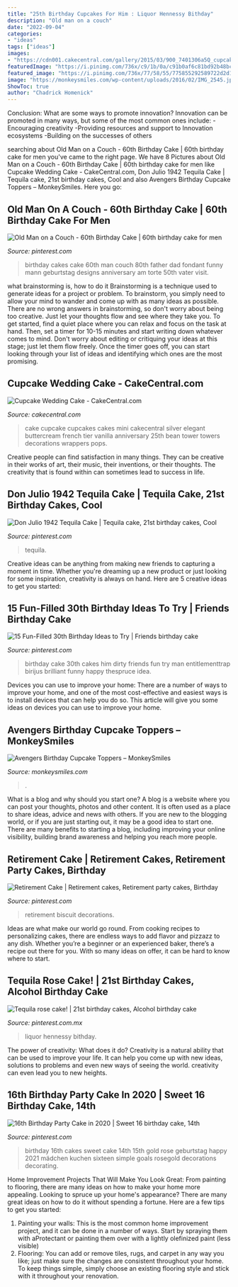 ```yaml
---
title: "25th Birthday Cupcakes For Him : Liquor Hennessy Bithday"
description: "Old man on a couch"
date: "2022-09-04"
categories:
- "ideas"
tags: ["ideas"]
images:
- "https://cdn001.cakecentral.com/gallery/2015/03/900_7401306a5Q_cupcake-wedding-cake.jpg"
featuredImage: "https://i.pinimg.com/736x/c9/1b/0a/c91b0af6c81bd92b48bc8b6d26766e06.jpg"
featured_image: "https://i.pinimg.com/736x/77/58/55/775855292589722d2d139470f7be4edc.jpg"
image: "https://monkeysmiles.com/wp-content/uploads/2016/02/IMG_2545.jpg"
ShowToc: true
author: "Chadrick Homenick"
---
```



Conclusion: What are some ways to promote innovation?
Innovation can be promoted in many ways, but some of the most common ones include: 
-Encouraging creativity 
-Providing resources and support to Innovation ecosystems 
-Building on the successes of others

	

		
searching about Old Man on a Couch - 60th Birthday Cake | 60th birthday cake for men you've came to the right page. We have 8 Pictures about Old Man on a Couch - 60th Birthday Cake | 60th birthday cake for men like Cupcake Wedding Cake - CakeCentral.com, Don Julio 1942 Tequila Cake | Tequila cake, 21st birthday cakes, Cool and also Avengers Birthday Cupcake Toppers – MonkeySmiles. Here you go:
		
    
## Old Man On A Couch - 60th Birthday Cake | 60th Birthday Cake For Men

<img loading=lazy src="https://i.pinimg.com/736x/77/58/55/775855292589722d2d139470f7be4edc.jpg" onerror="this.onerror=null;this.src='https://tse4.mm.bing.net/th?id=OIP.Ojnd3YPz6s-pQHtgw-hxyAHaHG&amp;pid=15.1';" alt="Old Man on a Couch - 60th Birthday Cake | 60th birthday cake for men">

_Source: pinterest.com_

>birthday cakes cake 60th man couch 80th father dad fondant funny mann geburtstag designs anniversary am torte 50th vater visit. 

	

what brainstorming is, how to do it
Brainstorming is a technique used to generate ideas for a project or problem. To brainstorm, you simply need to allow your mind to wander and come up with as many ideas as possible. There are no wrong answers in brainstorming, so don't worry about being too creative. Just let your thoughts flow and see where they take you.
To get started, find a quiet place where you can relax and focus on the task at hand. Then, set a timer for 10-15 minutes and start writing down whatever comes to mind. Don't worry about editing or critiquing your ideas at this stage; just let them flow freely. Once the timer goes off, you can start looking through your list of ideas and identifying which ones are the most promising.

    
## Cupcake Wedding Cake - CakeCentral.com

<img loading=lazy src="https://cdn001.cakecentral.com/gallery/2015/03/900_7401306a5Q_cupcake-wedding-cake.jpg" onerror="this.onerror=null;this.src='https://tse2.mm.bing.net/th?id=OIP.gbcyagdeTtNCQ4u_a5uwOgHaMX&amp;pid=15.1';" alt="Cupcake Wedding Cake - CakeCentral.com">

_Source: cakecentral.com_

>cake cupcake cupcakes cakes mini cakecentral silver elegant buttercream french tier vanilla anniversary 25th bean tower towers decorations wrappers pops. 

	

Creative people can find satisfaction in many things. They can be creative in their works of art, their music, their inventions, or their thoughts. The creativity that is found within can sometimes lead to success in life.

    
## Don Julio 1942 Tequila Cake | Tequila Cake, 21st Birthday Cakes, Cool

<img loading=lazy src="https://i.pinimg.com/736x/27/f0/4a/27f04a91368d6e6111b3efff8af53145.jpg" onerror="this.onerror=null;this.src='https://tse1.mm.bing.net/th?id=OIP.7WXab6q2elLPB9SncAeKGwHaKH&amp;pid=15.1';" alt="Don Julio 1942 Tequila Cake | Tequila cake, 21st birthday cakes, Cool">

_Source: pinterest.com_

>tequila. 

	

Creative ideas can be anything from making new friends to capturing a moment in time. Whether you're dreaming up a new product or just looking for some inspiration, creativity is always on hand. Here are 5 creative ideas to get you started: 

    
## 15 Fun-Filled 30th Birthday Ideas To Try | Friends Birthday Cake

<img loading=lazy src="https://i.pinimg.com/736x/ff/0b/f4/ff0bf49bd2c586c1a3ce3405f3973e34.jpg" onerror="this.onerror=null;this.src='https://tse4.mm.bing.net/th?id=OIP.xJlisjbuL2LpWzjsBYhqUwHaHa&amp;pid=15.1';" alt="15 Fun-Filled 30th Birthday Ideas to Try | Friends birthday cake">

_Source: pinterest.com_

>birthday cake 30th cakes him dirty friends fun try man entitlementtrap birijus brilliant funny happy thespruce idea. 

	

Devices you can use to improve your home:
There are a number of ways to improve your home, and one of the most cost-effective and easiest ways is to install devices that can help you do so. This article will give you some ideas on devices you can use to improve your home.

    
## Avengers Birthday Cupcake Toppers – MonkeySmiles

<img loading=lazy src="https://monkeysmiles.com/wp-content/uploads/2016/02/IMG_2545.jpg" onerror="this.onerror=null;this.src='https://tse1.mm.bing.net/th?id=OIP.zs4D1-oMbsSZ3LVzF2LJNAHaE7&amp;pid=15.1';" alt="Avengers Birthday Cupcake Toppers – MonkeySmiles">

_Source: monkeysmiles.com_

>. 

	

What is a blog and why should you start one?
A blog is a website where you can post your thoughts, photos and other content. It is often used as a place to share ideas, advice and news with others. If you are new to the blogging world, or if you are just starting out, it may be a good idea to start one. There are many benefits to starting a blog, including improving your online visibility, building brand awareness and helping you reach more people.

    
## Retirement Cake | Retirement Cakes, Retirement Party Cakes, Birthday

<img loading=lazy src="https://i.pinimg.com/736x/28/69/43/286943d93df442f105ebf0295a6cf974.jpg" onerror="this.onerror=null;this.src='https://tse2.mm.bing.net/th?id=OIP.gDdsRtS2UyMaW-np7tqZegHaFd&amp;pid=15.1';" alt="Retirement Cake | Retirement cakes, Retirement party cakes, Birthday">

_Source: pinterest.com_

>retirement biscuit decorations. 

	

Ideas are what make our world go round. From cooking recipes to personalizing cakes, there are endless ways to add flavor and pizzazz to any dish. Whether you’re a beginner or an experienced baker, there’s a recipe out there for you. With so many ideas on offer, it can be hard to know where to start.

    
## Tequila Rose Cake! | 21st Birthday Cakes, Alcohol Birthday Cake

<img loading=lazy src="https://i.pinimg.com/736x/6b/1c/42/6b1c428820f90e08e1ab604a3c283dc0.jpg" onerror="this.onerror=null;this.src='https://tse1.mm.bing.net/th?id=OIP.pNJ5BtB77CvZaxf9jIh4NgHaJ3&amp;pid=15.1';" alt="Tequila rose cake! | 21st birthday cakes, Alcohol birthday cake">

_Source: pinterest.com.mx_

>liquor hennessy bithday. 

	

The power of creativity: What does it do?
Creativity is a natural ability that can be used to improve your life. It can help you come up with new ideas, solutions to problems and even new ways of seeing the world. creativity can even lead you to new heights.

    
## 16th Birthday Party Cake In 2020 | Sweet 16 Birthday Cake, 14th

<img loading=lazy src="https://i.pinimg.com/736x/c9/1b/0a/c91b0af6c81bd92b48bc8b6d26766e06.jpg" onerror="this.onerror=null;this.src='https://tse2.mm.bing.net/th?id=OIP.n43vSFP1cfvTMk9qxcihpQHaJQ&amp;pid=15.1';" alt="16th Birthday Party Cake in 2020 | Sweet 16 birthday cake, 14th">

_Source: pinterest.com_

>birthday 16th cakes sweet cake 14th 15th gold rose geburtstag happy 2021 mädchen kuchen sixteen simple goals rosegold decorations decorating. 

	

Home Improvement Projects That Will Make You Look Great: From painting to flooring, there are many ideas on how to make your home more appealing.
Looking to spruce up your home's appearance? There are many great ideas on how to do it without spending a fortune. Here are a few tips to get you started:
1. Painting your walls: This is the most common home improvement project, and it can be done in a number of ways. Start by spraying them with aProtectant or painting them over with a lightly olefinized paint (less visible) 
2. Flooring: You can add or remove tiles, rugs, and carpet in any way you like; just make sure the changes are consistent throughout your home. To keep things simple, simply choose an existing flooring style and stick with it throughout your renovation.

